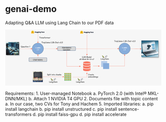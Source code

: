 # genai-demo
Adapting Q&A LLM using Lang Chain to our PDF data 

![Architecture](./src/genai.png)

Requirements:
    1.	User-managed Notebook
        a.	PyTorch 2.0 (with Intel® MKL-DNN/MKL)
        b.	Attach 1 NVIDIA T4 GPU
    2.	Documents file with topic content
        a.	In our case, two CVs for Tony and Hachem
    5.	Imported libraries:
        a.	pip install langchain
        b.	pip install unstructured
        c.	pip install sentence-transformers
        d.	pip install faiss-gpu
        d.	pip install accelerate
